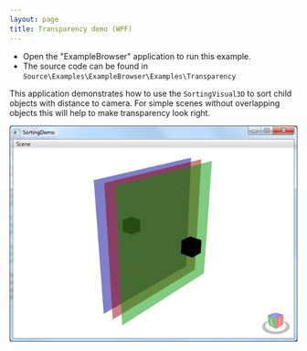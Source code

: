 ```yaml
---
layout: page
title: Transparency demo (WPF)
---
```


- Open the "ExampleBrowser" application to run this example.
- The source code can be found in `Source\Examples\ExampleBrowser\Examples\Transparency`

This application demonstrates how to use the `SortingVisual3D` to sort child objects with distance to camera.
For simple scenes without overlapping objects this will help to make transparency look right.

![Transparency demo](/public/images/demos/wpf/TransparencyDemo.png)
